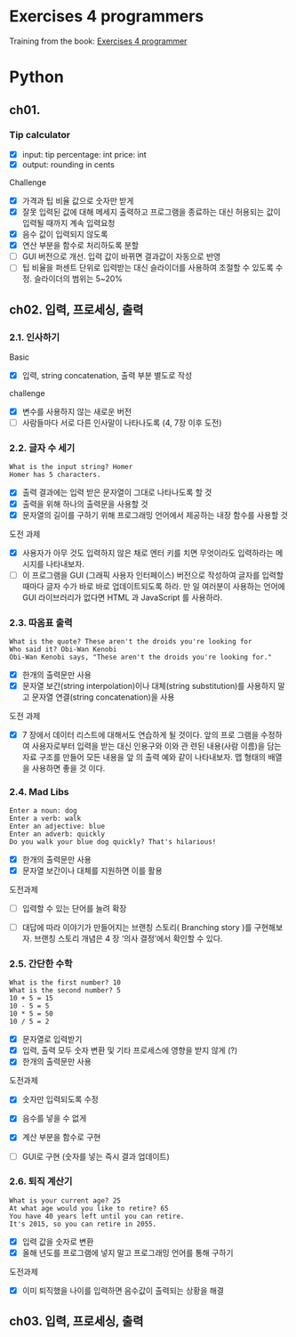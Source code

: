 # Exercises 4 programmers

Training from the book: [Exercises 4 programmer](http://ebook.insightbook.co.kr/book/45)

# Python

## ch01.

### Tip calculator

- [x] input: 
    tip percentage: int
    price: int
- [x] output: rounding in cents

Challenge
+ [x] 가격과 팁 비율 값으로 숫자만 받게
+ [x] 잘못 입력된 값에 대해 메세지 출력하고 프로그램을 종료하는 대신 허용되는 값이 입력될 때까지 계속 입력요청
+ [x] 음수 값이 입력되지 않도록
+ [x] 연산 부분을 함수로 처리하도록 분할
+ [ ] GUI 버전으로 개선. 입력 값이 바뀌면 결과값이 자동으로 반영
+ [ ] 팁 비율을 퍼센트 단위로 입력받는 대신 슬라이더를 사용하여 조절할 수 있도록 수정. 슬라이더의 범위는 5~20%

## ch02. 입력, 프로세싱, 출력

### 2.1. 인사하기

Basic
- [x] 입력, string concatenation, 출력 부분 별도로 작성

challenge
- [x] 변수를 사용하지 않는 새로운 버전
- [ ] 사람들마다 서로 다른 인사말이 나타나도록 (4, 7장 이후 도전)

### 2.2. 글자 수 세기

```
What is the input string? Homer
Homer has 5 characters.
```

- [x] 출력 결과에는 입력 받은 문자열이 그대로 나타나도록 할 것 
- [x] 출력을 위해 하나의 출력문을 사용할 것 
- [x] 문자열의 길이를 구하기 위해 프로그래밍 언어에서 제공하는 내장 함수를 사용할 것

도전 과제

- [x] 사용자가 아무 것도 입력하지 않은 채로 엔터 키를 치면 무엇이라도 입력하라는 메시지를 나타내보자. 
- [ ] 이 프로그램을 GUI (그래픽 사용자 인터페이스) 버전으로 작성하여 글자를 입력할 때마다 글자 수가 바로 바로 업데이트되도록 하라. 만 일 여러분이 사용하는 언어에 GUI 라이브러리가 없다면 HTML 과 JavaScript 를 사용하라.

### 2.3. 따옴표 출력

```
What is the quote? These aren't the droids you're looking for
Who said it? Obi-Wan Kenobi
Obi-Wan Kenobi says, "These aren't the droids you're looking for."
```

- [x] 한개의 출력문만 사용
- [x] 문자열 보간(string interpolation)이나 대체(string substitution)를 사용하지 말고 문자열 연결(string concatenation)을 사용

도전 과제

- [x] 7 장에서 데이터 리스트에 대해서도 연습하게 될 것이다. 앞의 프로 그램을 수정하여 사용자로부터 입력을 받는 대신 인용구와 이와 관 련된 내용(사람 이름)을 담는 자료 구조를 만들어 모든 내용을 앞 의 출력 예와 같이 나타내보자. 맵 형태의 배열을 사용하면 좋을 것 이다.


### 2.4. Mad Libs

```
Enter a noun: dog
Enter a verb: walk
Enter an adjective: blue
Enter an adverb: quickly
Do you walk your blue dog quickly? That's hilarious!
```

- [x] 한개의 출력문만 사용
- [x] 문자열 보간이나 대체를 지원하면 이를 활용

도전과제
- [ ] 입력할 수 있는 단어를 늘려 확장
- [ ] 대답에 따라 이야기가 만들어지는 브랜칭 스토리( Branching story )를 구현해보자. 브랜칭 스토리 개념은 4 장 ‘의사 결정’에서 확인할 수 있다.


### 2.5. 간단한 수학

```
What is the first number? 10
What is the second number? 5
10 + 5 = 15
10 - 5 = 5
10 * 5 = 50
10 / 5 = 2
```

- [x] 문자열로 입력받기
- [x] 입력, 출력 모두 숫자 변환 및 기타 프로세스에 영향을 받지 않게 (?)
- [x] 한개의 출력문만 사용

도전과제

- [x] 숫자만 입력되도록 수정
- [x] 음수를 넣을 수 없게
- [x] 계산 부분을 함수로 구현
- [ ] GUI로 구현 (숫자를 넣는 즉시 결과 업데이트)


### 2.6. 퇴직 계산기

```
What is your current age? 25
At what age would you like to retire? 65
You have 40 years left until you can retire.
It's 2015, so you can retire in 2055.
```

- [x] 입력 값을 숫자로 변환
- [x] 올해 년도를 프로그램에 넣지 말고 프로그래밍 언어를 통해 구하기

도전과제

- [x] 이미 퇴직했을 나이를 입력하면 음수값이 출력되는 상황을 해결

## ch03. 입력, 프로세싱, 출력
